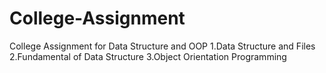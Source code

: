 # College-Assignment
College Assignment for Data Structure and OOP
1.Data Structure and Files
2.Fundamental of Data Structure
3.Object Orientation Programming